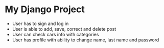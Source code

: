 # My Django Project

*	User has to sign and log in
*	User is able to add, save, correct and delete post
*	User can check cars info with categories
*	User has profile with ability to change name, last name and password
